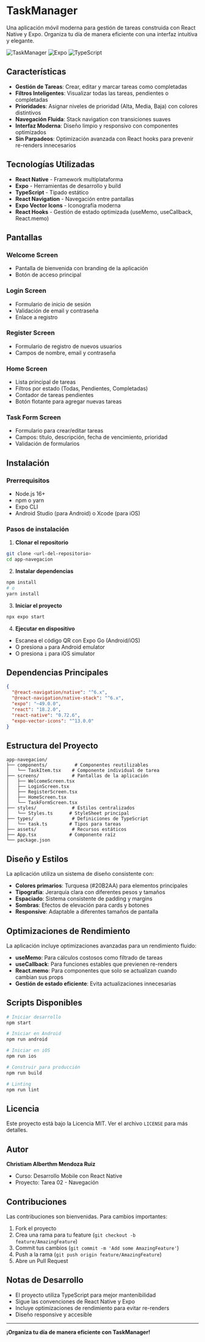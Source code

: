 # TaskManager

Una aplicación móvil moderna para gestión de tareas construida con React Native y Expo. Organiza tu día de manera eficiente con una interfaz intuitiva y elegante.

![TaskManager](https://img.shields.io/badge/React%20Native-0.72+-blue.svg)
![Expo](https://img.shields.io/badge/Expo-49+-black.svg)
![TypeScript](https://img.shields.io/badge/TypeScript-5.0+-blue.svg)

## Características

- **Gestión de Tareas**: Crear, editar y marcar tareas como completadas
- **Filtros Inteligentes**: Visualizar todas las tareas, pendientes o completadas
- **Prioridades**: Asignar niveles de prioridad (Alta, Media, Baja) con colores distintivos
- **Navegación Fluida**: Stack navigation con transiciones suaves
- **Interfaz Moderna**: Diseño limpio y responsivo con componentes optimizados
- **Sin Parpadeos**: Optimización avanzada con React hooks para prevenir re-renders innecesarios

## Tecnologías Utilizadas

- **React Native** - Framework multiplataforma
- **Expo** - Herramientas de desarrollo y build
- **TypeScript** - Tipado estático
- **React Navigation** - Navegación entre pantallas
- **Expo Vector Icons** - Iconografía moderna
- **React Hooks** - Gestión de estado optimizada (useMemo, useCallback, React.memo)

## Pantallas

### Welcome Screen
- Pantalla de bienvenida con branding de la aplicación
- Botón de acceso principal

### Login Screen
- Formulario de inicio de sesión
- Validación de email y contraseña
- Enlace a registro

### Register Screen
- Formulario de registro de nuevos usuarios
- Campos de nombre, email y contraseña

### Home Screen
- Lista principal de tareas
- Filtros por estado (Todas, Pendientes, Completadas)
- Contador de tareas pendientes
- Botón flotante para agregar nuevas tareas

### Task Form Screen
- Formulario para crear/editar tareas
- Campos: título, descripción, fecha de vencimiento, prioridad
- Validación de formularios

## Instalación

### Prerrequisitos

- Node.js 16+ 
- npm o yarn
- Expo CLI
- Android Studio (para Android) o Xcode (para iOS)

### Pasos de instalación

1. **Clonar el repositorio**
```bash
git clone <url-del-repositorio>
cd app-navegacion
```

2. **Instalar dependencias**
```bash
npm install
# o
yarn install
```

3. **Iniciar el proyecto**
```bash
npx expo start
```

4. **Ejecutar en dispositivo**
- Escanea el código QR con Expo Go (Android/iOS)
- O presiona `a` para Android emulator
- O presiona `i` para iOS simulator

## Dependencias Principales

```json
{
  "@react-navigation/native": "^6.x",
  "@react-navigation/native-stack": "^6.x",
  "expo": "~49.0.0",
  "react": "18.2.0",
  "react-native": "0.72.6",
  "expo-vector-icons": "^13.0.0"
}
```

## Estructura del Proyecto

```
app-navegacion/
├── components/          # Componentes reutilizables
│   └── TaskItem.tsx    # Componente individual de tarea
├── screens/            # Pantallas de la aplicación
│   ├── WelcomeScreen.tsx
│   ├── LoginScreen.tsx
│   ├── RegisterScreen.tsx
│   ├── HomeScreen.tsx
│   └── TaskFormScreen.tsx
├── styles/             # Estilos centralizados
│   └── Styles.ts      # StyleSheet principal
├── types/              # Definiciones de TypeScript
│   └── task.ts        # Tipos para tareas
├── assets/             # Recursos estáticos
├── App.tsx            # Componente raíz
└── package.json
```

## Diseño y Estilos

La aplicación utiliza un sistema de diseño consistente con:

- **Colores primarios**: Turquesa (#20B2AA) para elementos principales
- **Tipografía**: Jerarquía clara con diferentes pesos y tamaños
- **Espaciado**: Sistema consistente de padding y margins
- **Sombras**: Efectos de elevación para cards y botones
- **Responsive**: Adaptable a diferentes tamaños de pantalla

## Optimizaciones de Rendimiento

La aplicación incluye optimizaciones avanzadas para un rendimiento fluido:

- **useMemo**: Para cálculos costosos como filtrado de tareas
- **useCallback**: Para funciones estables que previenen re-renders
- **React.memo**: Para componentes que solo se actualizan cuando cambian sus props
- **Gestión de estado eficiente**: Evita actualizaciones innecesarias

## Scripts Disponibles

```bash
# Iniciar desarrollo
npm start

# Iniciar en Android
npm run android

# Iniciar en iOS
npm run ios

# Construir para producción
npm run build

# Linting
npm run lint
```

## Licencia

Este proyecto está bajo la Licencia MIT. Ver el archivo `LICENSE` para más detalles.

## Autor

**Christiam Alberthm Mendoza Ruiz**

- Curso: Desarrollo Mobile con React Native
- Proyecto: Tarea 02 - Navegación

## Contribuciones

Las contribuciones son bienvenidas. Para cambios importantes:

1. Fork el proyecto
2. Crea una rama para tu feature (`git checkout -b feature/AmazingFeature`)
3. Commit tus cambios (`git commit -m 'Add some AmazingFeature'`)
4. Push a la rama (`git push origin feature/AmazingFeature`)
5. Abre un Pull Request

## Notas de Desarrollo

- El proyecto utiliza TypeScript para mejor mantenibilidad
- Sigue las convenciones de React Native y Expo
- Incluye optimizaciones de rendimiento para evitar re-renders
- Diseño responsive y accesible

---

**¡Organiza tu día de manera eficiente con TaskManager!**
